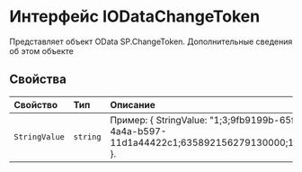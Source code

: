# <a name="iodatachangetoken-interface"></a>Интерфейс IODataChangeToken







Представляет объект OData SP.ChangeToken. Дополнительные сведения об этом объекте




## <a name="properties"></a>Свойства

| Свойство     | Тип   | Описание|
|:-------------|:-------|:-----------|
|`StringValue`      | `string` | Пример: { StringValue: "1;3;9fb9199b-65f2-4a4a-b597-11d1a44422c1;635892156279130000;10721" }. |






